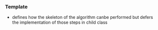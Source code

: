 ### Template
 - defines how the skeleton of the algorithm canbe performed but defers the implementation of those steps in child class